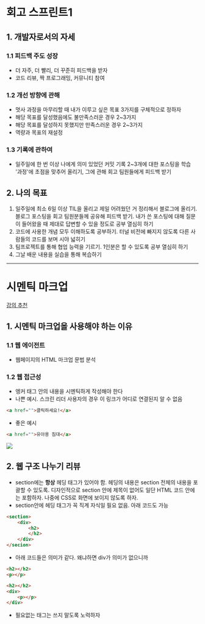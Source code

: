 # 회고 스프린트1
## 1. 개발자로서의 자세
### 1.1 피드백 주도 성장
* 더 자주, 더 빨리, 더 꾸준히 피드백을 받자
* 코드 리뷰, 짝 프로그래밍, 커뮤니티 참여
### 1.2 개선 방향에 관해
* 멋사 과정을 마무리할 때 내가 이루고 싶은 목표 3가지를 구체적으로 정하자
* 해당 목표를 달성했음에도 불만족스러운 경우 2~3가지
* 해당 목표를 달성하지 못했지만 만족스러운 경우 2~3가지
* 역량과 목표의 재설정
### 1.3 기록에 관하여
* 일주일에 한 번 이상 나에게 의미 있었던 커밋 기록 2~3개에 대한 포스팅을 학습 '과정'에 초점을 맞추어 올리기, 그에 관해 회고 팀원들에게 피드백 받기
## 2. 나의 목표
1. 일주일에 최소 6일 이상 TIL을 올리고 제일 어려웠던 거 정리해서 블로그에 올리기. 블로그 포스팅을 회고 팀원분들께 공유해 피드백 받기. 내가 쓴 포스팅에 대해 질문이 들어왔을 때 제대로 답변할 수 있을 정도로 공부 열심히 하기
2. 코드에 사용한 개념 모두 이해하도록 공부하기. 터널 비전에 빠지지 않도록 다른 사람들의 코드를 보며 시야 넓히기
3. 팀프로젝트를 통해 협업 능력을 기르기. 1인분은 할 수 있도록 공부 열심히 하기
4. 그날 배운 내용을 실습을 통해 복습하기
---
# 시멘틱 마크업
[강의 추천](https://www.youtube.com/watch?v=OM6XIICm_qo&t=332s)
## 1. 시멘틱 마크업을 사용해야 하는 이유
### 1.1 웹 에이전트
* 웹페이지의 HTML 마크업 문법 분석
### 1.2 웹 접근성
* 엥커 태그 안의 내용을 시멘틱하게 작성해야 한다
* 나쁜 예시. 스크린 리더 사용자의 경우 이 링크가 어디로 연결된지 알 수 없음
```html
<a href="">클릭하세요!</a>
```
* 좋은 예시
```html
<a href="">유아용 침대</a>
```

![](https://velog.velcdn.com/images/raontt2285/post/18bee7ef-e66c-4e47-a560-980296c399a9/image.png)
## 2. 웹 구조 나누기 리뷰
* section에는 **항상** 헤딩 태그가 있어야 함. 헤딩의 내용은 section 전체의 내용을 포괄할 수 있도록. 디자인적으로 section 안에 제목이 없어도 일단 HTML 코드 안에는 포함하자. 나중에 CSS로 화면에 보이지 않도록 하자.
* section안에 헤딩 태그가 꼭 직계 자식일 필요 없음. 아래 코드도 가능
```html
<section>
    <div>
        <h2>
        </h2>
    </div>
</secion>
```
* 아래 코드들은 의미가 같다. 왜냐하면 div가 의미가 없으니까
```html
<h2></h2>
<p></p>
```
```html
<h2></h2>
<div>
    <p></p>
</div>
```
* 필요없는 태그는 쓰지 말도록 노력하자
